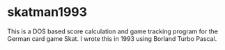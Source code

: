 # skatman1993
This is a DOS based score calculation and  game tracking program for the German card game Skat. I wrote this in 1993 using Borland Turbo Pascal.
